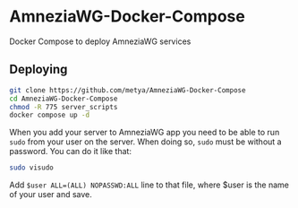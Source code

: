 # AmneziaWG-Docker-Compose
Docker Compose to deploy AmneziaWG services


## Deploying
```bash
git clone https://github.com/metya/AmneziaWG-Docker-Compose
cd AmneziaWG-Docker-Compose
chmod -R 775 server_scripts
docker compose up -d
```
When you add your server to AmneziaWG app you need to be able to run `sudo` from your user on the server. When doing so, `sudo` must be without a password. You can do it like that:

```bash
sudo visudo
```

Add `$user ALL=(ALL) NOPASSWD:ALL` line to that file, where $user is the name of your user and save.
